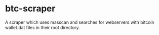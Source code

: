 # btc-scraper
A scraper which uses masscan and searches for webservers with bitcoin wallet.dat files in their root directory.
